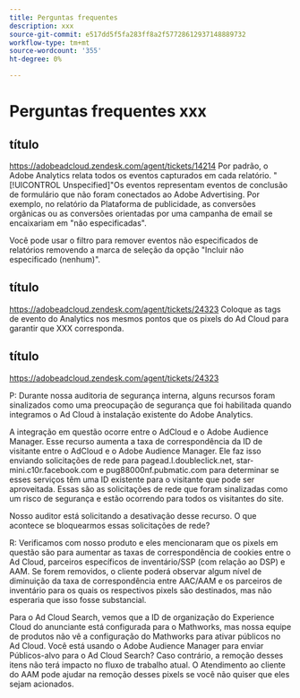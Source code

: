 ```yaml
---
title: Perguntas frequentes
description: xxx
source-git-commit: e517dd5f5fa283ff8a2f57728612937148889732
workflow-type: tm+mt
source-wordcount: '355'
ht-degree: 0%

---
```


# Perguntas frequentes xxx

## título

https://adobeadcloud.zendesk.com/agent/tickets/14214 Por padrão, o Adobe Analytics relata todos os eventos capturados em cada relatório. &quot;[!UICONTROL Unspecified]&quot;Os eventos representam eventos de conclusão de formulário que não foram conectados ao Adobe Advertising. Por exemplo, no relatório da Plataforma de publicidade, as conversões orgânicas ou as conversões orientadas por uma campanha de email se encaixariam em &quot;não especificadas&quot;.

Você pode usar o filtro para remover eventos não especificados de relatórios removendo a marca de seleção da opção &quot;Incluir não especificado (nenhum)&quot;. <!-- Not sure if this is in DSP or in Analytics Workspace -->

## título

https://adobeadcloud.zendesk.com/agent/tickets/24323 Coloque as tags de evento do Analytics nos mesmos pontos que os pixels do Ad Cloud para garantir que XXX corresponda.

## título

https://adobeadcloud.zendesk.com/agent/tickets/24323

P: Durante nossa auditoria de segurança interna, alguns recursos foram sinalizados como uma preocupação de segurança que foi habilitada quando integramos o Ad Cloud à instalação existente do Adobe Analytics.

A integração em questão ocorre entre o AdCloud e o Adobe Audience Manager. Esse recurso aumenta a taxa de correspondência da ID de visitante entre o AdCloud e o Adobe Audience Manager. Ele faz isso enviando solicitações de rede para pagead.l.doubleclick.net, star-mini.c10r.facebook.com e pug88000nf.pubmatic.com para determinar se esses serviços têm uma ID existente para o visitante que pode ser aproveitada. Essas são as solicitações de rede que foram sinalizadas como um risco de segurança e estão ocorrendo para todos os visitantes do site.

Nosso auditor está solicitando a desativação desse recurso. O que acontece se bloquearmos essas solicitações de rede?

R: Verificamos com nosso produto e eles mencionaram que os pixels em questão são para aumentar as taxas de correspondência de cookies entre o Ad Cloud, parceiros específicos de inventário/SSP (com relação ao DSP) e AAM.  Se forem removidos, o cliente poderá observar algum nível de diminuição da taxa de correspondência entre AAC/AAM e os parceiros de inventário para os quais os respectivos pixels são destinados, mas não esperaria que isso fosse substancial.

Para o Ad Cloud Search, vemos que a ID de organização do Experience Cloud do anunciante está configurada para o Mathworks, mas nossa equipe de produtos não vê a configuração do Mathworks para ativar públicos no Ad Cloud. Você está usando o Adobe Audience Manager para enviar Públicos-alvo para o Ad Cloud Search? Caso contrário, a remoção desses itens não terá impacto no fluxo de trabalho atual. O Atendimento ao cliente do AAM pode ajudar na remoção desses pixels se você não quiser que eles sejam acionados.

